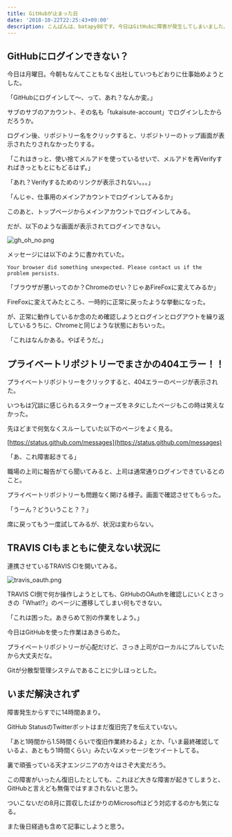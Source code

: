 ```yaml
---
title: GitHubが止まった日
date: '2018-10-22T22:25:43+09:00'
description: こんばんは、batapy88です。今日はGitHubに障害が発生してしまいました。いつか思い出すこともあるかもしれないのでメモしておきます。
---
```

## GitHubにログインできない？

今日は月曜日。今朝もなんてこともなく出社していつもどおりに仕事始めようとした。

「GitHubにログインして～、って、あれ？なんか変。」

サブのサブのアカウント、その名も「tukaisute-account」でログインしたからだろうか。

ログイン後、リポジトリー名をクリックすると、リポジトリーのトップ画面が表示されたりされなかったりする。

「これはきっと、使い捨てメルアドを使っているせいで、メルアドを再Verifyすればきっともとにもどるはず。」

「あれ？Verifyするためのリンクが表示されない。。。」

「んじゃ、仕事用のメインアカウントでログインしてみるか」

このあと、トップページからメインアカウントでログインしてみる。

だが、以下のような画面が表示されてログインできない。

![gh_oh_no.png](img/gh_oh_no.png)

メッセージには以下のように書かれていた。

```
Your browser did something unexpected. Please contact us if the problem persists.
```

「ブラウザが悪いってのか？Chromeのせい？じゃあFireFoxに変えてみるか」

FireFoxに変えてみたところ、一時的に正常に戻ったような挙動になった。

が、正常に動作しているか念のため確認しようとログインとログアウトを繰り返しているうちに、Chromeと同じような状態におちいった。

「これはなんかある。やばそうだ。」

## プライベートリポジトリーでまさかの404エラー！！

プライベートリポジトリーをクリックすると、404エラーのページが表示された。

いつもは冗談に感じられるスターウォーズをネタにしたページもこの時は笑えなかった。

先ほどまで何気なくスルーしていた以下のページをよく見る。

[https://status.github.com/messages](https://status.github.com/messages)

「あ、これ障害起きてる」

職場の上司に報告がてら聞いてみると、上司は通常通りログインできているとのこと。

プライベートリポジトリーも問題なく開ける様子。画面で確認させてもらった。

「うーん？どういうこと？？」

席に戻ってもう一度試してみるが、状況は変わらない。

## TRAVIS CIもまともに使えない状況に

連携させているTRAVIS CIを開いてみる。

![travis_oauth.png](img/travis_oauth.png)

TRAVIS CI側で何か操作しようとしても、GitHubのOAuthを確認しにいくとさっきの「What!?」のページに遷移してしまい何もできない。

「これは困った。あきらめて別の作業をしよう。」

今日はGitHubを使った作業はあきらめた。

プライベートリポジトリーが心配だけど、さっき上司がローカルにプルしていたから大丈夫だな。

Gitが分散型管理システムであることに少しほっとした。

## いまだ解決されず

障害発生からすでに14時間あまり。

GitHub StatusのTwitterボットはまだ復旧完了を伝えていない。

「あと1時間から1.5時間くらいで復旧作業終わるよ」とか、「いま最終確認しているよ、あともう1時間くらい」みたいなメッセージをツイートしてる。

裏で頑張っている天才エンジニアの方々はさぞ大変だろう。

この障害がいったん復旧したとしても、これほど大きな障害が起きてしまうと、GitHubと言えども無傷ではすまされないと思う。

ついこないだの8月に買収したばかりのMicrosoftはどう対応するのかも気になる。

また後日経過も含めて記事にしようと思う。

